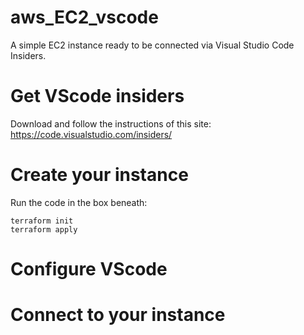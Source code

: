 # aws_EC2_vscode
A simple EC2 instance ready to be connected via Visual Studio Code Insiders.

# Get VScode insiders
Download and follow the instructions of this site: https://code.visualstudio.com/insiders/

# Create your instance
Run the code in the box beneath:
```
terraform init
terraform apply
```

# Configure VScode

# Connect to your instance

